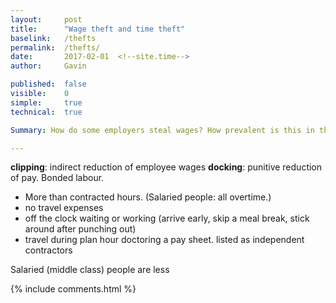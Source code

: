 ```yaml
---
layout: 	post
title:  	"Wage theft and time theft"
baselink:	/thefts
permalink:	/thefts/
date:   	2017-02-01  <!--site.time-->
author:		Gavin	

published:	false
visible:	0
simple:		true
technical:	true

Summary: How do some employers steal wages? How prevalent is this in the UK?

---
```




**clipping**: indirect reduction of employee wages
**docking**: punitive reduction of pay. Bonded labour.

* More than contracted hours. (Salaried people: all overtime.)
* no travel expenses 
* off the clock waiting or working (arrive early, skip a meal break, stick around after punching out)
* travel during plan hour
doctoring a pay sheet.
listed as independent contractors


Salaried (middle class) people are less



{%  include comments.html %}